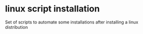 # linux script installation
Set of scripts to automate some installations after installing a linux distribution
